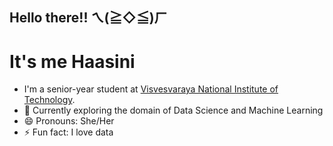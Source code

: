 ## Hello there!! ㄟ(≧◇≦)ㄏ
# It's me Haasini
- I'm a senior-year student at [Visvesvaraya National Institute of Technology](https://vnit.ac.in/).
- 🔭 Currently exploring the domain of Data Science and Machine Learning 
- 😄 Pronouns: She/Her
- ⚡ Fun fact: I love data

